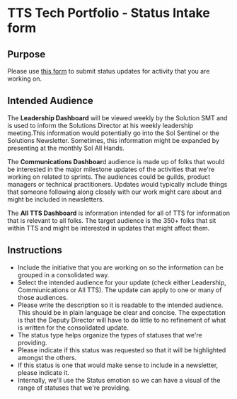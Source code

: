 # TTS Tech Portfolio - Status Intake form

## Purpose

Please use [this form](https://app.smartsheet.com/b/form/6301909aaa764ce69fc9b7c5ff5fcbfd) to submit status updates for activity that you are working on.

## Intended Audience

The **Leadership Dashboard** will be viewed weekly by the Solution SMT and is used to inform the Solutions Director at his weekly leadership meeting.This information would potentially go into the Sol Sentinel or the Solutions Newsletter. Sometimes, this information might be expanded by presenting at the monthly Sol All Hands.

The **Communications Dashboar**d audience is made up of folks that would be interested in the major milestone updates of the activities that we're working on related to sprints. The audiences could be guilds, product managers or technical practitioners. Updates would typically include things that someone following along closely with our work might care about and might be included in newsletters.

The **All TTS Dashboard** is information intended for all of TTS for information that is relevant to all folks. The target audience is the 350+ folks that sit within TTS and might be interested in updates that might affect them.

## Instructions

- Include the initiative that you are working on so the information can be grouped in a consolidated way.
- Select the intended audience for your update (check either Leadership, Commiunications or All TTS). The update can apply to one or many of those audiences.
- Please write the description so it is readable to the intended audience. This should be in plain language be clear and concise. The expectation is that the Deputy Director will have to do little to no refinement of what is written for the consolidated update.
- The status type helps organize the types of statuses that we're providing.
- Please indicate if this status was requested so that it will be highlighted amongst the others.
- If this status is one that would make sense to include in a newsletter, please indicate it.
- Internally, we'll use the Status emotion so we can have a visual of the range of statuses that we're providing.
